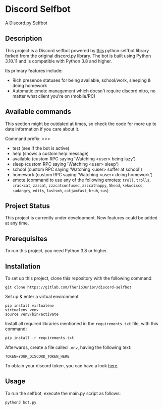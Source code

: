 # Discord Selfbot

A Discord.py Selfbot

## Description

This project is a Discord selfbot powered by [this](https://github.com/dolfies/discord.py-self) python selfbot library forked from the original discord.py library. The bot is built using Python 3.10.11 and is compatible with Python 3.8 and higher.

Its primary features include:

- Rich presence statuses for being available, school/work, sleeping & doing homework
- Automatic emote management which doesn't require discord nitro, no matter what client you're on (mobile/PC)

## Available commands

This section might be outdated at times, so check the code for more up to date information if you care about it.

Command prefix: >>>

- test (see if the bot is active)
- help (shows a custom help message)
- available (custom RPC saying 'Watching \<user> being lazy')
- sleep (custom RPC saying 'Watching \<user> sleep')
- school (custom RPC saying 'Watching \<user> suffer at school')
- homework (custom RPC saying 'Watching \<user> doing homework')
- emote (command to use any of the following emotes: `troll`, `trolla`, `crackcat`, `zzzcat`, `zzzcatconfused`, `zzzcathappy`, `5head`, `kekwdisco`, `sadangry`, `edits`, `fastsmh`, `catjamfast`, `bruh`, `sus`)

## Project Status

This project is currently under development. New features could be added at any time.

## Prerequisites

To run this project, you need Python 3.8 or higher.

## Installation

To set up this project, clone this repository with the following command:
```shell
git clone https://gitlab.com/TherioJunior/discord-selfbot
```
Set up & enter a virtual environment
```shell
pip install virtualenv
virtualenv venv
source venv/bin/activate
```
Install all required libraries mentioned in the `requirements.txt` file, with this command:
```python
pip install -r requirements.txt
```
Afterwards, create a file called `.env`, having the following text:
```
TOKEN=YOUR_DISCORD_TOKEN_HERE
```
To obtain your discord token, you can have a look [here](https://discordpy-self.readthedocs.io/en/latest/token.html).

## Usage
To run the selfbot, execute the main.py script as follows:
```python
python3 bot.py
```

